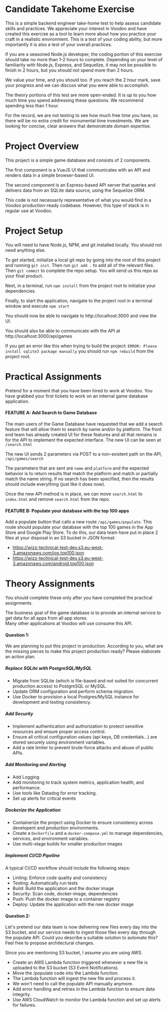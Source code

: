 # Candidate Takehome Exercise

This is a simple backend engineer take-home test to help assess candidate skills and practices. We appreciate your
interest in Voodoo and have created this exercise as a tool to learn more about how you practice your craft in a
realistic environment. This is a test of your coding ability, but more importantly it is also a test of your overall
practices.

If you are a seasoned Node.js developer, the coding portion of this exercise should take no more than 1-2 hours to
complete. Depending on your level of familiarity with Node.js, Express, and Sequelize, it may not be possible to finish
in 2 hours, but you should not spend more than 2 hours.

We value your time, and you should too. If you reach the 2 hour mark, save your progress and we can discuss what you
were able to accomplish.

The theory portions of this test are more open-ended. It is up to you how much time you spend addressing these
questions. We recommend spending less than 1 hour.

For the record, we are not testing to see how much free time you have, so there will be no extra credit for monumental
time investments. We are looking for concise, clear answers that demonstrate domain expertise.

# Project Overview

This project is a simple game database and consists of 2 components.

The first component is a VueJS UI that communicates with an API and renders data in a simple browser-based UI.

The second component is an Express-based API server that queries and delivers data from an SQLite data source, using the
Sequelize ORM.

This code is not necessarily representative of what you would find in a Voodoo production-ready codebase. However, this
type of stack is in regular use at Voodoo.

# Project Setup

You will need to have Node.js, NPM, and git installed locally. You should not need anything else.

To get started, initialize a local git repo by going into the root of this project and running `git init`. Then
run `git add .` to add all of the relevant files. Then `git commit` to complete the repo setup. You will send us this
repo as your final product.

Next, in a terminal, run `npm install` from the project root to initialize your dependencies.

Finally, to start the application, navigate to the project root in a terminal window and execute `npm start`

You should now be able to navigate to http://localhost:3000 and view the UI.

You should also be able to communicate with the API at http://localhost:3000/api/games

If you get an error like this when trying to build the project: `ERROR: Please install sqlite3 package manually` you
should run `npm rebuild` from the project root.

# Practical Assignments

Pretend for a moment that you have been hired to work at Voodoo. You have grabbed your first tickets to work on an
internal game database application.

#### FEATURE A: Add Search to Game Database

The main users of the Game Database have requested that we add a search feature that will allow them to search by name
and/or by platform. The front end team has already created UI for these features and all that remains is for the API to
implement the expected interface. The new UI can be seen at `/search.html`

The new UI sends 2 parameters via POST to a non-existent path on the API, `/api/games/search`

The parameters that are sent are `name` and `platform` and the expected behavior is to return results that match the
platform and match or partially match the name string. If no search has been specified, then the results should include
everything (just like it does now).

Once the new API method is in place, we can move `search.html` to `index.html` and remove `search.html` from the repo.

#### FEATURE B: Populate your database with the top 100 apps

Add a populate button that calls a new route `/api/games/populate`. This route should populate your database with the
top 100 games in the App Store and Google Play Store.
To do this, our data team have put in place 2 files at your disposal in an S3 bucket in JSON format:

- https://wizz-technical-test-dev.s3.eu-west-3.amazonaws.com/ios.top100.json
- https://wizz-technical-test-dev.s3.eu-west-3.amazonaws.com/android.top100.json

# Theory Assignments

You should complete these only after you have completed the practical assignments.

The business goal of the game database is to provide an internal service to get data for all apps from all app stores.  
Many other applications at Voodoo will use consume this API.

#### Question 1:

We are planning to put this project in production. According to you, what are the missing pieces to make this project
production ready?
Please elaborate an action plan.

##### Replace SQLite with PostgreSQL/MySQL

- Migrate from SQLite (which is file-based and not suited for concurrent production access) to PostgreSQL or MySQL.
- Update ORM configuration and perform schema migration.
- Use Docker to provision a local Postgres/MySQL instance for development and testing consistency.

##### Add Security

- Implement authentication and authorization to protect sensitive resources and ensure proper access control.
- Ensure all critical configuration values (api keys, DB credentials...) are stored securely using environment
  variables.
- Add a rate limiter to prevent brute-force attacks and abuse of public APIs.

##### Add Monitoring and Alerting

- Add Logging
- Add monitoring to track system metrics, application health, and performance.
- Use tools like Datadog for error tracking.
- Set up alerts for critical events

##### Dockerize the Application

- Containerize the project using Docker to ensure consistency across developent and production environments.
- Create a `Dockerfile` and a `docker-compose.yml` to manage dependencies, services, and
  environment variables.
- Use multi-stage builds for smaller production images

##### Implement CI/CD Pipeline

A typical CI/CD workflow should include the following steps:

- Linting: Enforce code quality and consistency
- Testing: Automatically run tests
- Build: Build the application and the docker image
- Security: Scan code, docker-image, dependencies
- Push: Push the docker image to a container registry
- Deploy: Update the application with the new docker image

#### Question 2:

Let's pretend our data team is now delivering new files every day into the S3 bucket, and our service needs to ingest
those files
every day through the populate API. Could you describe a suitable solution to automate this? Feel free to propose
architectural changes.

Since you are mentioning S3 bucket, I assume you are using AWS.

- Create an AWS Lambda function triggered whenever a new file is uploaded to the S3 bucket (S3 Event Notifications).
- Move the /populate code into the Lambda function.
- The Lambda function will ingest the new file and process it.
- We won't need to call the populate API manually anymore.
- Add error handling and retries in the Lambda function to ensure data integrity.
- Use AWS CloudWatch to monitor the Lambda function and set up alerts for failures.

